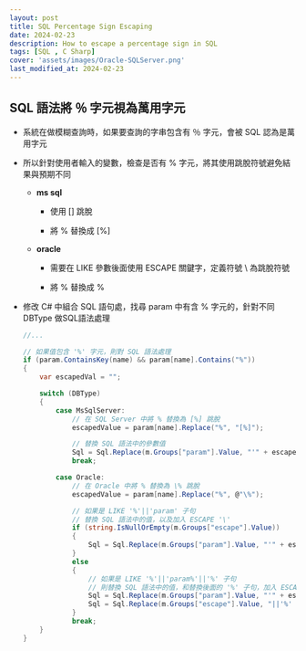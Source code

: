 ```yaml
---
layout: post
title: SQL Percentage Sign Escaping
date: 2024-02-23
description: How to escape a percentage sign in SQL
tags: [SQL , C Sharp]
cover: 'assets/images/Oracle-SQLServer.png'
last_modified_at: 2024-02-23
--- 
```

## SQL 語法將 ％ 字元視為萬用字元  

- 系統在做模糊查詢時，如果要查詢的字串包含有 ％ 字元，會被 SQL 認為是萬用字元  

- 所以針對使用者輸入的變數，檢查是否有 % 字元，將其使用跳脫符號避免結果與預期不同  
    - **ms sql**  
        - 使用 [] 跳脫  
        
        - 將 % 替換成 [%]  
        
    - **oracle**  
        - 需要在 LIKE 參數後面使用 ESCAPE 關鍵字，定義符號 \ 為跳脫符號  
        
        - 將 % 替換成 \%  

- 修改 C# 中組合 SQL 語句處，找尋 param 中有含 % 字元的，針對不同 DBType 做SQL語法處理  

    ```csharp
    //...

    // 如果值包含 '%' 字元，則對 SQL 語法處理
    if (param.ContainsKey(name) && param[name].Contains("%"))
    {
        var escapedVal = "";

        switch (DBType)
        {
            case MsSqlServer:
                // 在 SQL Server 中將 % 替換為 [%] 跳脫
                escapedValue = param[name].Replace("%", "[%]");

                // 替換 SQL 語法中的參數值
                Sql = Sql.Replace(m.Groups["param"].Value, "'" + escapedVal + "'");
                break;

            case Oracle:
                // 在 Oracle 中將 % 替換為 \% 跳脫
                escapedValue = param[name].Replace("%", @"\%");

                // 如果是 LIKE '%'||'param' 子句
                // 替換 SQL 語法中的值，以及加入 ESCAPE '\'
                if (string.IsNullOrEmpty(m.Groups["escape"].Value))
                {
                    Sql = Sql.Replace(m.Groups["param"].Value, "'" + escapedVal + "' ESCAPE '\\'");
                }
                else
                {
                    // 如果是 LIKE '%'||'param%'||'%' 子句
                    // 則替換 SQL 語法中的值，和替換後面的 '%' 子句，加入 ESCAPE '\'
                    Sql = Sql.Replace(m.Groups["param"].Value, "'" + escapedVal + "'");
                    Sql = Sql.Replace(m.Groups["escape"].Value, "||'%' ESCAPE '\\'");
                }
                break;
        }
    }
    ```
